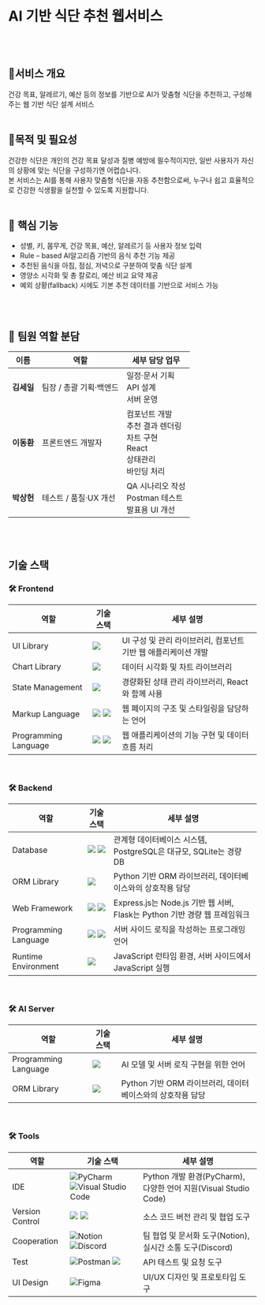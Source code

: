 # AI 기반 식단 추천 웹서비스
<br><br>
## 📌서비스 개요
건강 목표, 알레르기, 예산 등의 정보를 기반으로 AI가 맞춤형 식단을 추천하고, 구성해주는 웹 기반 식단 설계 서비스
<br><br>
## 📌목적 및 필요성
건강한 식단은 개인의 건강 목표 달성과 질병 예방에 필수적이지만, 일반 사용자가 자신의 상황에 맞는 식단을 구성하기엔 어렵습니다.
<br>
본 서비스는 AI를 통해 사용자 맞춤형 식단을 자동 추천함으로써, 누구나 쉽고 효율적으로 건강한 식생활을 실천할 수 있도록 지원합니다.
<br><br>
## 🧠 핵심 기능
- 성별, 키, 몸무게, 건강 목표, 예산, 알레르기 등 사용자 정보 입력
- Rule – based AI알고리즘 기반의 음식 추천 기능 제공
- 추천된 음식을 아침, 점심, 저녁으로 구분하여 맞춤 식단 설계
- 영양소 시각화 및 총 칼로리, 예산 비교 요약 제공
- 예외 상황(fallback) 시에도 기본 추천 데이터를 기반으로 서비스 가능

<br><br>

## 👥 팀원 역할 분담

<table>
  <thead>
    <tr>
      <th>이름</th>
      <th>역할</th>
      <th>세부 담당 업무</th>
    </tr>
  </thead>
  <tbody>
    <tr>
      <td><strong>김세일</strong></td>
      <td>팀장 / 총괄 기획·백엔드</td>
      <td>일정·문서 기획<br>API 설계<br>서버 운영</td>
    </tr>
    <tr>
      <td><strong>이동환</strong></td>
      <td>프론트엔드 개발자</td>
      <td>컴포넌트 개발<br>추천 결과 렌더링<br>차트 구현<br>React<br>상태관리<br>바인딩 처리</td>
    </tr>
    <tr>
      <td><strong>박상헌</strong></td>
      <td>테스트 / 품질·UX 개선</td>
      <td>QA 시나리오 작성<br>Postman 테스트<br>발표용 UI 개선</td>
    </tr>
  </tbody>
</table>

<br><br>


## 기술 스택
<div style="margin: 20px 0;">
  <div style="margin-bottom: 0;">
    <h3>🛠 Frontend</h3>
    <table>
      <thead>
        <tr>
          <th>역할</th>
          <th>기술 스택</th>
          <th>세부 설명</th>
        </tr>
      </thead>
      <tbody>
        <tr>
          <td>UI Library</td>
          <td>
            <img src="https://img.shields.io/badge/react-61DAFB?style=for-the-badge&logo=react&logoColor=black">
          </td>
          <td>UI 구성 및 관리 라이브러리, 컴포넌트 기반 웹 애플리케이션 개발</td>
        </tr>
        <tr>
          <td>Chart Library</td>
          <td>
            <img src="https://img.shields.io/badge/Chart.js-FF6384?style=for-the-badge&logo=chart.js&logoColor=white">
          </td>
          <td>데이터 시각화 및 차트 라이브러리</td>
        </tr>
        <tr>
          <td>State Management</td>
          <td>
            <img src="https://img.shields.io/badge/Zustand-FFBB00?style=for-the-badge&logo=zustand&logoColor=black">
          </td>
          <td>경량화된 상태 관리 라이브러리, React와 함께 사용</td>
        </tr>
        <tr>
          <td>Markup Language</td>
          <td>
            <img src="https://img.shields.io/badge/html5-E34F26?style=for-the-badge&logo=html5&logoColor=white">
            <img src="https://img.shields.io/badge/CSS3-1572B6?style=for-the-badge&logo=css3&logoColor=white"/>
          </td>
          <td>웹 페이지의 구조 및 스타일링을 담당하는 언어</td>
        </tr>
        <tr>
          <td>Programming Language</td>
          <td>
            <img src="https://img.shields.io/badge/JavaScript-F7DF1E?style=for-the-badge&logo=javascript&logoColor=black"/>
            <img src="https://img.shields.io/badge/TypeScript-3178C6?style=for-the-badge&logo=typescript&logoColor=white"/>
          </td>
          <td>웹 애플리케이션의 기능 구현 및 데이터 흐름 처리</td>
        </tr>
      </tbody>
    </table>    
  </div>

  <br/>

  <div style="margin-bottom: 0;">
    <h3>🛠 Backend</h3>
    <table>
      <thead>
        <tr>
          <th>역할</th>
          <th>기술 스택</th>
          <th>세부 설명</th>
        </tr>
      </thead>
      <tbody>
        <tr>
          <td>Database</td>
          <td>
            <img src="https://img.shields.io/badge/PostgreSQL-336791?style=for-the-badge&logo=PostgreSQL&logoColor=white">
            <img src="https://img.shields.io/badge/SQLite-003B57?style=for-the-badge&logo=SQLite&logoColor=white">
          </td>
          <td>관계형 데이터베이스 시스템, PostgreSQL은 대규모, SQLite는 경량 DB</td>
        </tr>
        <tr>
          <td>ORM Library</td>
          <td>
            <img src="https://img.shields.io/badge/SQLAlchemy-8B0000?style=for-the-badge&logo=SQLAlchemy&logoColor=white">
          </td>
          <td>Python 기반 ORM 라이브러리, 데이터베이스와의 상호작용 담당</td>
        </tr>
        <tr>
          <td>Web Framework</td>
          <td>
            <img src="https://img.shields.io/badge/Express.js-000000?style=for-the-badge&logo=express&logoColor=white">
            <img src="https://img.shields.io/badge/Flask-000000?style=for-the-badge&logo=flask&logoColor=white">
          </td>
          <td>Express.js는 Node.js 기반 웹 서버, Flask는 Python 기반 경량 웹 프레임워크</td>
        </tr>
        <tr>
          <td>Programming Language</td>
          <td>
            <img src="https://img.shields.io/badge/JavaScript-F7DF1E?style=for-the-badge&logo=javascript&logoColor=black">
            <img src="https://img.shields.io/badge/Python-3776AB?style=for-the-badge&logo=python&logoColor=white">
          </td>
          <td>서버 사이드 로직을 작성하는 프로그래밍 언어</td>
        </tr>
        <tr>
          <td>Runtime Environment</td>
          <td>
            <img src="https://img.shields.io/badge/Node.js-339933?style=for-the-badge&logo=Node.js&logoColor=white">
          </td>
          <td>JavaScript 런타임 환경, 서버 사이드에서 JavaScript 실행</td>
        </tr>
      </tbody>
    </table>
  </div>

  <br/>
  
  <div style="margin-bottom: 0;">
    <h3>🛠 AI Server</h3>
    <table>
      <thead>
        <tr>
          <th>역할</th>
          <th>기술 스택</th>
          <th>세부 설명</th>
        </tr>
      </thead>
      <tbody>
        <tr>
          <td>Programming Language</td>
          <td>
            <img src="https://img.shields.io/badge/Python-3776AB?style=for-the-badge&logo=python&logoColor=white">
          </td>
          <td>AI 모델 및 서버 로직 구현을 위한 언어</td>
        </tr>
        <tr>
          <td>ORM Library</td>
          <td>
            <img src="https://img.shields.io/badge/SQLAlchemy-8B0000?style=for-the-badge&logo=SQLAlchemy&logoColor=white">
          </td>
          <td>Python 기반 ORM 라이브러리, 데이터베이스와의 상호작용 담당</td>
        </tr>
      </tbody>
    </table>    
  </div>

  <br/>

  <div style="margin-bottom: 0;">
    <h3>🛠 Tools</h3>
    <table>
      <thead>
        <tr>
          <th>역할</th>
          <th>기술 스택</th>
          <th>세부 설명</th>
        </tr>
      </thead>
      <tbody>
        <tr>
          <td>IDE</td>
          <td>
            <img src="https://img.shields.io/badge/PyCharm-000000?style=for-the-badge&logo=PyCharm&logoColor=white" alt="PyCharm">
            <img src="https://img.shields.io/badge/Visual%20Studio%20Code-007ACC?style=for-the-badge&logo=Visual%20Studio%20Code&logoColor=white" alt="Visual Studio Code">
          </td>
          <td>Python 개발 환경(PyCharm), 다양한 언어 지원(Visual Studio Code)</td>
        </tr>
        <tr>
          <td>Version Control</td>
          <td>
            <img src="https://img.shields.io/badge/git-F05032?style=for-the-badge&logo=git&logoColor=white">
            <img src="https://img.shields.io/badge/github-181717?style=for-the-badge&logo=github&logoColor=white">
          </td>
          <td>소스 코드 버전 관리 및 협업 도구</td>
        </tr>
        <tr>
          <td>Cooperation</td>
          <td>
            <img src="https://img.shields.io/badge/Notion-000000?style=for-the-badge&logo=Notion&logoColor=white" alt="Notion">
            <img src="https://img.shields.io/badge/Discord-5865F2?style=for-the-badge&logo=Discord&logoColor=white" alt="Discord">
          </td>
          <td>팀 협업 및 문서화 도구(Notion), 실시간 소통 도구(Discord)</td>
        </tr>
        <tr>
          <td>Test</td>
          <td>
            <img src="https://img.shields.io/badge/Postman-FF6C37?style=for-the-badge&logo=Postman&logoColor=white" alt="Postman">
            <img src="https://img.shields.io/badge/curl-FF8C00?style=for-the-badge&logo=curl&logoColor=white">
          </td>
          <td>API 테스트 및 요청 도구</td>
        </tr>
        <tr>
          <td>UI Design</td>
          <td>
            <img src="https://img.shields.io/badge/Figma-F24E1E?style=for-the-badge&logo=Figma&logoColor=white" alt="Figma">
          </td>
          <td>UI/UX 디자인 및 프로토타입 도구</td>
        </tr>
      </tbody>
    </table>    
  </div>
</div>


